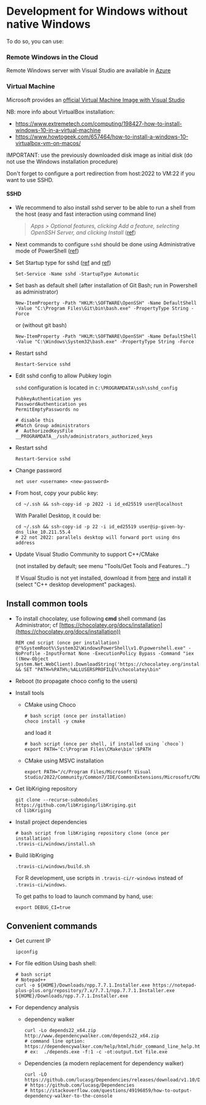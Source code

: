 # Development for Windows without native Windows

To do so, you can use:
### Remote Windows in the Cloud

Remote Windows server with Visual Studio are available in [Azure](https://azuremarketplace.microsoft.com/fr-fr/marketplace/apps/category/compute?filters=virtual-machine-images%3Bmicrosoft%3Bwindows&page=1&subcategories=application-infrastructure&search=visual%20studio) 

### Virtual Machine

Microsoft provides an [official Virtual Machine Image with Visual Studio](https://developer.microsoft.com/fr-fr/windows/downloads/virtual-machines/)

NB: more info about VirtualBox installation:
  * https://www.extremetech.com/computing/198427-how-to-install-windows-10-in-a-virtual-machine
  * https://www.howtogeek.com/657464/how-to-install-a-windows-10-virtualbox-vm-on-macos/
  
  IMPORTANT: use the previously downloaded disk image as initial disk (do not use the Windows installation procedure)

Don't forget to configure a port redirection from host:2022 to VM:22 if you want to use SSHD.

#### SSHD
* We recommend to also install sshd server to be able to run a shell from the host (easy and fast interaction using command line)

  > *Apps > Optional features, clicking Add a feature, selecting OpenSSH Server, and clicking Install* ([ref](https://virtualizationreview.com/articles/2020/05/21/ssh-server-on-windows-10.aspx))

* Next commands to configure `sshd` should be done using Administrative mode of PowerShell ([ref](https://superuser.com/questions/1584086/cant-start-the-openssh-sshd-service-via-powershell-start-service-sshd))

* Set Startup type for sshd ([ref](https://medium.com/dev-genius/set-up-your-ssh-server-in-windows-10-native-way-1aab9021c3a6) and [ref](https://medium.com/dev-genius/set-up-your-ssh-server-in-windows-10-native-way-1aab9021c3a6))
  ```
  Set-Service -Name sshd -StartupType Automatic
  ```

* Set bash as default shell (after installation of Git Bash; run in Powershell as administrator)
  ```
  New-ItemProperty -Path "HKLM:\SOFTWARE\OpenSSH" -Name DefaultShell -Value "C:\Program Files\Git\bin\bash.exe" -PropertyType String -Force
  ```
  or (without git bash)
  ```
  New-ItemProperty -Path "HKLM:\SOFTWARE\OpenSSH" -Name DefaultShell -Value "C:\Windows\System32\bash.exe" -PropertyType String -Force
  ```
* Restart sshd
  ```
  Restart-Service sshd
  ```

* Edit sshd config to allow Pubkey login

  `sshd` configuration is located in `C:\PROGRAMDATA\ssh\sshd_config`

  ```
  PubkeyAuthentication yes
  PasswordAuthentication yes
  PermitEmptyPasswords no
  
  # disable this
  #Match Group administrators
  #  AuthorizedKeysFile __PROGRAMDATA__/ssh/administrators_authorized_keys
  ```

* Restart sshd
  ```
  Restart-Service sshd
  ```

* Change password
  ```
  net user <username> <new-password>
  ```
  
* From host, copy your public key:
  ```
  cd ~/.ssh && ssh-copy-id -p 2022 -i id_ed25519 user@localhost
  ```
  With Parallel Desktop, it could be:
  ```
  cd ~/.ssh && ssh-copy-id -p 22 -i id_ed25519 user@ip-given-by-dns_like_10.211.55.4
  # 22 not 2022: parallels desktop will forward port using dns address
  ```

* Update Visual Studio Community to support C++/CMake

  (not installed by default; see menu "Tools/Get Tools and Features...")
  
  If Visual Studio is not yet installed, download it from [here](https://visualstudio.microsoft.com/fr/vs/community/) and install it (select "C++ desktop development" packages).

## Install common tools
* To install chocolatey, use following __cmd__ shell command (as Administrator; cf [https://chocolatey.org/docs/installation](https://chocolatey.org/docs/installation))
  ```
  REM cmd script (once per installation)
  @"%SystemRoot%\System32\WindowsPowerShell\v1.0\powershell.exe" -NoProfile -InputFormat None -ExecutionPolicy Bypass -Command "iex ((New-Object System.Net.WebClient).DownloadString('https://chocolatey.org/install.ps1'))" && SET "PATH=%PATH%;%ALLUSERSPROFILE%\chocolatey\bin"
  ```
* Reboot (to propagate choco config to the users)
  
* Install tools
  * CMake using Choco
    ```shell
    # bash script (once per installation)
    choco install -y cmake
    ```
    and load it
    ```shell
    # bash script (once per shell, if installed using `choco`)
    export PATH='C:\Program Files\CMake\bin':$PATH
    ```
  * CMake using MSVC installation
    ```shell
    export PATH="/c/Program Files/Microsoft Visual Studio/2022/Community/Common7/IDE/CommonExtensions/Microsoft/CMake/CMake/bin":$PATH
    ```

* Get libKriging repository
  ```
  git clone --recurse-submodules https://github.com/libKriging/libKriging.git
  cd libKriging
  ```
* Install project dependencies  
  ```
  # bash script from libKriging repository clone (once per installation)
  .travis-ci/windows/install.sh
  ```
* Build libKriging
  ```
  .travis-ci/windows/build.sh
  ```

  For R development, use scripts in `.travis-ci/r-windows` instead of `.travis-ci/windows`.
  
  To get paths to load to launch command by hand, use:
  ```
  export DEBUG_CI=true
  ```

## Convenient commands

* Get current IP
  ```
  ipconfig
  ```
  
* For file edition
Using bash shell:
  ```
  # bash script
  # Notepad++
  curl -o ${HOME}/Downloads/npp.7.7.1.Installer.exe https://notepad-plus-plus.org/repository/7.x/7.7.1/npp.7.7.1.Installer.exe
  ${HOME}/Downloads/npp.7.7.1.Installer.exe
  ```  
  
* For dependency analysis
  * dependency walker
    ```
    curl -Lo depends22_x64.zip http://www.dependencywalker.com/depends22_x64.zip
    # command line option: https://dependencywalker.com/help/html/hidr_command_line_help.htm
    # ex:  ./depends.exe -f:1 -c -ot:output.txt file.exe
    ```
    
  * Dependencies (a modern replacement for dependency walker)
    ```
    curl -LO https://github.com/lucasg/Dependencies/releases/download/v1.10/Dependencies_x64_Release.zip
    # https://github.com/lucasg/Dependencies
    # https://stackoverflow.com/questions/49196859/how-to-output-dependency-walker-to-the-console
    ```
  


